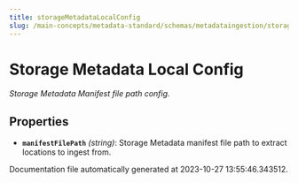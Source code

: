 ```yaml
---
title: storageMetadataLocalConfig
slug: /main-concepts/metadata-standard/schemas/metadataingestion/storage/storagemetadatalocalconfig
---
```


# Storage Metadata Local Config

*Storage Metadata Manifest file path config.*

## Properties

- **`manifestFilePath`** *(string)*: Storage Metadata manifest file path to extract locations to ingest from.


Documentation file automatically generated at 2023-10-27 13:55:46.343512.
